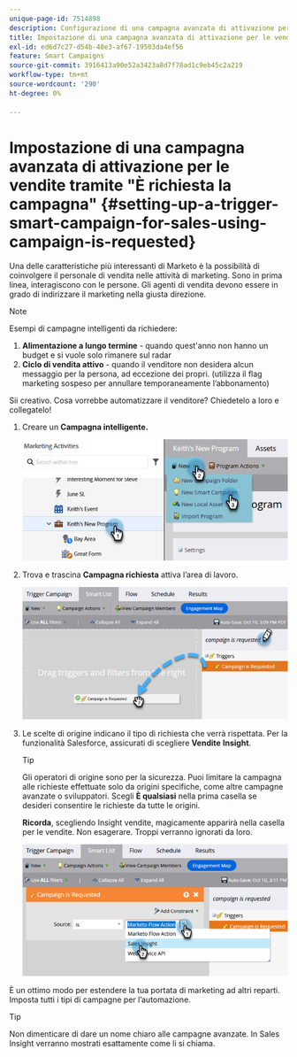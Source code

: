```yaml
---
unique-page-id: 7514898
description: Configurazione di una campagna avanzata di attivazione per le vendite utilizzando "È richiesta una campagna" - Documentazione di Marketo - Documentazione del prodotto
title: Impostazione di una campagna avanzata di attivazione per le vendite tramite "È richiesta la campagna"
exl-id: ed6d7c27-d54b-48e3-af67-19503da4ef56
feature: Smart Campaigns
source-git-commit: 3916413a90e52a3423a8d7f78ad1c9eb45c2a219
workflow-type: tm+mt
source-wordcount: '290'
ht-degree: 0%

---
```


# Impostazione di una campagna avanzata di attivazione per le vendite tramite &quot;È richiesta la campagna&quot; {#setting-up-a-trigger-smart-campaign-for-sales-using-campaign-is-requested}

Una delle caratteristiche più interessanti di Marketo è la possibilità di coinvolgere il personale di vendita nelle attività di marketing. Sono in prima linea, interagiscono con le persone. Gli agenti di vendita devono essere in grado di indirizzare il marketing nella giusta direzione.

>[!NOTE]
>
>Esempi di campagne intelligenti da richiedere:
>
>1. **Alimentazione a lungo termine** - quando quest&#39;anno non hanno un budget e si vuole solo rimanere sul radar
>1. **Ciclo di vendita attivo** - quando il venditore non desidera alcun messaggio per la persona, ad eccezione dei propri. (utilizza il flag marketing sospeso per annullare temporaneamente l’abbonamento)
>
>Sii creativo. Cosa vorrebbe automatizzare il venditore? Chiedetelo a loro e collegatelo!

1. Creare un **Campagna intelligente.**

   ![](assets/setting-up-a-trigger-smart-campaign-for-sales-1.png)

1. Trova e trascina **Campagna richiesta** attiva l’area di lavoro.

   ![](assets/setting-up-a-trigger-smart-campaign-for-sales-2.png)

1. Le scelte di origine indicano il tipo di richiesta che verrà rispettata. Per la funzionalità Salesforce, assicurati di scegliere **Vendite** **Insight**.

   >[!TIP]
   >
   >Gli operatori di origine sono per la sicurezza. Puoi limitare la campagna alle richieste effettuate solo da origini specifiche, come altre campagne avanzate o sviluppatori. Scegli **È qualsiasi** nella prima casella se desideri consentire le richieste da tutte le origini.
   >
   >**Ricorda**, scegliendo Insight vendite, magicamente apparirà nella casella per le vendite. Non esagerare. Troppi verranno ignorati da loro.

   ![](assets/setting-up-a-trigger-smart-campaign-for-sales-3.png)

È un ottimo modo per estendere la tua portata di marketing ad altri reparti. Imposta tutti i tipi di campagne per l’automazione.

>[!TIP]
>
>Non dimenticare di dare un nome chiaro alle campagne avanzate. In Sales Insight verranno mostrati esattamente come li si chiama.
